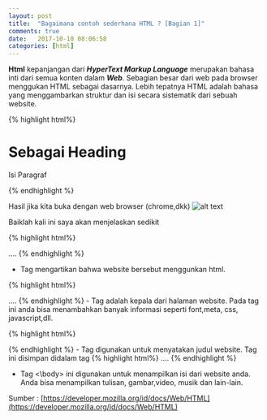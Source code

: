 ```yaml
---
layout: post
title:  "Bagaimana contoh sederhana HTML ? [Bagian 1]"
comments: true
date:   2017-10-10 08:06:58
categories: [html]
---
```


**Html** kepanjangan dari ***HyperText Markup Language***  merupakan bahasa inti dari semua konten dalam  ***Web***. Sebagian besar dari web pada browser menggukan HTML sebagai dasarnya. Lebih tepatnya HTML adalah bahasa yang menggambarkan struktur dan isi secara sistematik dari sebuah website.


{% highlight html%}
<!DOCTYPE html>
<html>
<head>
    <title> Judul </title>
</head>
<body>
<h1>Sebagai Heading</h1>
<p>Isi Paragraf</p>
</body>
</html>
{% endhighlight %}

Hasil jika kita buka dengan web browser (chrome,dkk)
![alt text][gambar1]

[gambar1]:{{site.urlimg}}img-10okt2017-1.png "view html"
Baiklah kali ini saya akan menjelaskan sedikit


{% highlight html%}
<html>
....
</html>
{% endhighlight %}

- Tag </html> mengartikan bahwa website bersebut menggunkan html.

{% highlight html%}
<head>
    ....
</head>
{% endhighlight %}
- Tag </head> adalah kepala dari halaman website. Pada tag ini anda bisa menambahkan banyak informasi seperti font,meta, css, javascript,dll.

{% highlight html%}
<title>
    ....
</title>
{% endhighlight %}
- Tag </title> digunakan untuk menyatakan judul website. Tag ini disimpan didalam tag </head>
{% highlight html%}
<body>
  ....  
</body>
{% endhighlight %}

- Tag <\body> ini digunakan untuk menampilkan isi dari website anda. Anda bisa menampilkan tulisan, gambar,video, musik dan lain-lain.





Sumber : [https://developer.mozilla.org/id/docs/Web/HTML](https://developer.mozilla.org/id/docs/Web/HTML)
